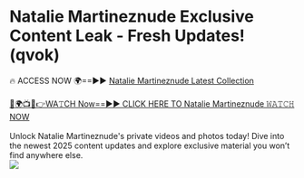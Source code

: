 # Natalie Martineznude Exclusive Content Leak - Fresh Updates! (qvok)

🔥 ACCESS NOW 🌍==►► <a href="https://tinyurl.com/yc657z5k" rel="nofollow">Natalie Martineznude Latest Collection</a>
<br><br>
[🔴🌍📺📱👉WA𝚃CH Now==►► CLICK HERE TO Natalie Martineznude 𝚆𝙰𝚃𝙲𝙷 NOW](https://tinyurl.com/yc657z5k)
<br><br>
Unlock Natalie Martineznude's private videos and photos today! Dive into the newest 2025 content updates and explore exclusive material you won’t find anywhere else.
<br>
<a href="https://tinyurl.com/yc657z5k" rel="nofollow" data-target="animated-image.originalLink"><img src="https://camo.githubusercontent.com/8a4f000d20f83aca3bf7ec5f350d767afa0574a8a352519fd8cfa583a6f93a33/68747470733a2f2f692e696d6775722e636f6d2f644a486b345a712e676966" data-canonical-src="https://i.imgur.com/dJHk4Zq.gif" style="max-width: 100%; display: inline-block;" data-target="animated-image.originalImage"></a>
<br>
